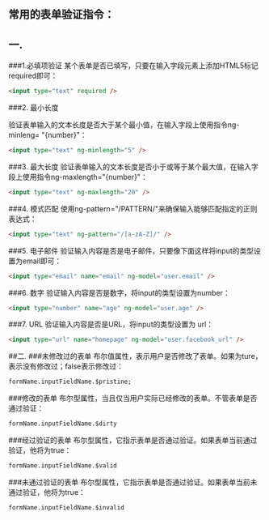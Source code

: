 ## 常用的表单验证指令：
## 一.
###1.必填项验证
某个表单是否已填写，只要在输入字段元素上添加HTML5标记required即可：
```html
<input type="text" required />  
```
###2. 最小长度

验证表单输入的文本长度是否大于某个最小值，在输入字段上使用指令ng-minleng= "{number}"：
```html
<input type="text" ng-minlength="5" /> 
```
###3. 最大长度
验证表单输入的文本长度是否小于或等于某个最大值，在输入字段上使用指令ng-maxlength="{number}"：
```html
<input type="text" ng-maxlength="20" />
```
###4. 模式匹配
使用ng-pattern="/PATTERN/"来确保输入能够匹配指定的正则表达式：
```html
<input type="text" ng-pattern="/[a-zA-Z]/" /> 
```
###5. 电子邮件
验证输入内容是否是电子邮件，只要像下面这样将input的类型设置为email即可：
```html
<input type="email" name="email" ng-model="user.email" /> 
```
###6. 数字
验证输入内容是否是数字，将input的类型设置为number：
```html
<input type="number" name="age" ng-model="user.age" /> 
```
###7. URL
 验证输入内容是否是URL，将input的类型设置为 url：
```html
<input type="url" name="homepage" ng-model="user.facebook_url" />
```

##二.
###未修改过的表单
布尔值属性，表示用户是否修改了表单。如果为ture，表示没有修改过；false表示修改过：
```html
formName.inputFieldName.$pristine;
```
###修改的表单
布尔型属性，当且仅当用户实际已经修改的表单。不管表单是否通过验证：
```html
formName.inputFieldName.$dirty
```
###经过验证的表单
布尔型属性，它指示表单是否通过验证。如果表单当前通过验证，他将为true：
```html
formName.inputFieldName.$valid
```
###未通过验证的表单
布尔型属性，它指示表单是否通过验证。如果表单当前未通过验证，他将为true：
```html
formName.inputFieldName.$invalid
```